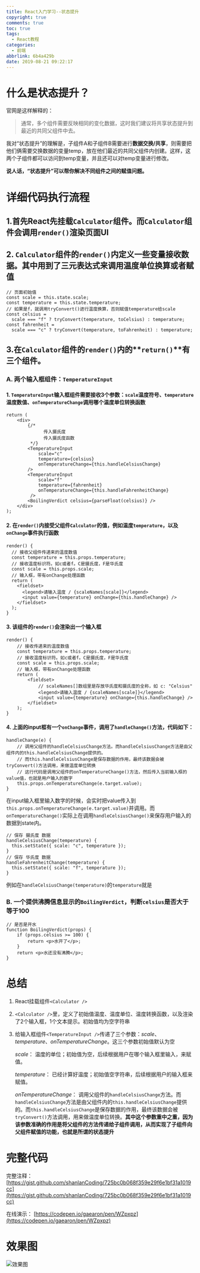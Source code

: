 ```yaml
---
title: React入门学习--状态提升
copyright: true
comments: true
toc: true
tags:
  - React教程
categories:
  - 前端
abbrlink: 6b4a429b
date: 2019-08-21 09:22:17
---
```


# 什么是状态提升？

官网是这样解释的：

> 通常，多个组件需要反映相同的变化数据，这时我们建议将共享状态提升到最近的共同父组件中去。

我对“状态提升”的理解是，子组件A和子组件B需要进行**数据交换/共享**，则需要把他们俩需要交换数据的变量temp，放在他们最近的共同父组件内创建。这样，这两个子组件都可以访问到temp变量，并且还可以对temp变量进行修改。

**说人话，“状态提升”可以帮你解决不同组件之间的赋值问题。**



# 详细代码执行流程

## 1.首先React先挂载`Calculator`组件。而`Calculator`组件会调用`render()`渲染页面UI

## 2. `Calculator`组件的`render()`内定义一些变量接收数据。其中用到了三元表达式来调用温度单位换算或者赋值

```react
// 页面初始值
const scale = this.state.scale;
const temperature = this.state.temperature;
// 如果是f，就调用tryConvert()进行温度换算，否则赋值temperature给scale
const celsius =
  scale === "f" ? tryConvert(temperature, toCelsius) : temperature;
const fahrenheit =
  scale === "c" ? tryConvert(temperature, toFahrenheit) : temperature;
```

## 3.在`Calculator`组件的`render()`内的**`return()`**有三个组件。

### A. 两个输入框组件：`TemperatureInput`

#### 1. `TemperatureInput`输入框组件需要接收3个参数：`scale`温度符号、`temperature`温度数值、`onTemperatureChange`调用哪个温度单位转换函数

```react
return (
    <div>
        {/* 
              传入摄氏度
              传入摄氏度函数
         */}
        <TemperatureInput
            scale="c"
            temperature={celsius}
            onTemperatureChange={this.handleCelsiusChange}
        />
        <TemperatureInput
            scale="f"
            temperature={fahrenheit}
            onTemperatureChange={this.handleFahrenheitChange}
         />
        <BoilingVerdict celsius={parseFloat(celsius)} />
    </div>
);
```
#### 2. 在`render()`内接受父组件`Calculator`的值，例如温度`temperature`，以及`onChange`事件执行函数

```react
render() {
  // 接收父组件传递来的温度数值
  const temperature = this.props.temperature;
  // 接收温度标识符。如c或者f。C是摄氏度，F是华氏度
  const scale = this.props.scale;
  // 输入框，带有onChange处理函数
  return (
    <fieldset>
      <legend>请输入温度 / {scaleNames[scale]}</legend>
      <input value={temperature} onChange={this.handleChange} />
    </fieldset>
  );
}
```
#### 3. 该组件的`render()`会渲染出一个输入框

```react
render() {
    // 接收传递来的温度数值
    const temperature = this.props.temperature;
    // 接收温度标识符。如c或者f。C是摄氏度，F是华氏度
    const scale = this.props.scale;
    // 输入框，带有onChange处理函数
    return (
        <fieldset>
            // scaleNames[]数组里是存放华氏度和摄氏度的全称，如 c: "Celsius"
            <legend>请输入温度 / {scaleNames[scale]}</legend>
            <input value={temperature} onChange={this.handleChange} />
        </fieldset>
    );
}
```

#### 4. 上面的input框有一个`onChange`事件，调用了`handleChange()`方法，代码如下：

```react
handleChange(e) {
    // 调用父组件的handleCelsiusChange方法。而handleCelsiusChange方法是由父组件内的this.handleCelsiusChange提供的。
    // 而this.handleCelsiusChange是保存数据的作用，最终该数据会被tryConvert()方法调用，来做温度单位转换
    // 这行代码是调用父组件的onTemperatureChange()方法，然后传入当前输入框的value值，也就是用户输入的数字
    this.props.onTemperatureChange(e.target.value);
}
```

在input输入框里输入数字的时候，会实时把value传入到 `this.props.onTemperatureChange(e.target.value)`并调用。而`onTemperatureChange()`实际上在调用`handleCelsiusChange()`来保存用户输入的数据到state内。

```react
// 保存 摄氏度 数据
handleCelsiusChange(temperature) {
  this.setState({ scale: "c", temperature });
}
// 保存 华氏度 数据
handleFahrenheitChange(temperature) {
  this.setState({ scale: "f", temperature });
}
```

例如在`handleCelsiusChange(temperature)`的`temperature`就是

### B. 一个提供沸腾信息显示的`BoilingVerdict`，判断`celsius`是否大于等于100

```react
// 是否是开水
function BoilingVerdict(props) {
    if (props.celsius >= 100) {
        return <p>水开了</p>;
    }
    return <p>水还没有沸腾</p>;
}
```

#    总结

1. React挂载组件`<Calculator />`

2. `<Calculator />`里，定义了初始值温度、温度单位、温度转换函数，以及渲染了2个输入框，1个文本提示。初始值均为空字符串

3. 给输入框组件`<TemperatureInput />`传递了三个参数：*scale*、*temperature*、*onTemperatureChange*。这三个参数初始值默认为空

   *scale*：	温度的单位；初始值为空，后续根据用户在哪个输入框里输入，来赋值。

   *temperature*：	已经计算好温度；初始值空字符串，后续根据用户的输入框来赋值。

   *onTemperatureChange*：	调用父组件的`handleCelsiusChange`方法。而`handleCelsiusChange`方法是由父组件内的`this.handleCelsiusChange`提供的。而`this.handleCelsiusChange`是保存数据的作用，最终该数据会被`tryConvert()`方法调用，用来做温度单位转换。**其中这个参数重中之重，因为该参数准确的作用是将父组件的方法传递给子组件调用，从而实现了子组件向父组件赋值的功能，也就是所谓的状态提升**

   

   

# 完整代码

完整注释：[https://gist.github.com/shanlanCoding/725bc0b068f359e29f6e1bf31a1019cc](https://gist.github.com/shanlanCoding/725bc0b068f359e29f6e1bf31a1019cc)

在线演示： [https://codepen.io/gaearon/pen/WZpxpz](https://codepen.io/gaearon/pen/WZpxpz)

# 效果图

![效果图](https://zh-hans.reactjs.org/react-devtools-state-ef94afc3447d75cdc245c77efb0d63be.gif)